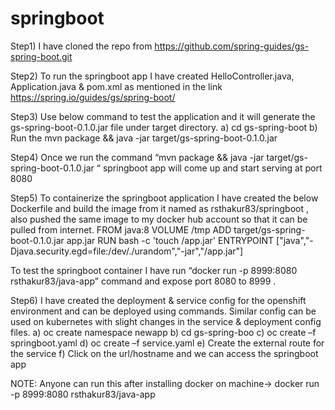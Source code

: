# springboot


Step1) I have cloned the repo from https://github.com/spring-guides/gs-spring-boot.git 



Step2) To run  the springboot app I have created HelloController.java, Application.java & pom.xml as mentioned in the link https://spring.io/guides/gs/spring-boot/ 



Step3) Use below command to test the application and it will generate the gs-spring-boot-0.1.0.jar file under target directory.
a) cd gs-spring-boot
b) Run the mvn package && java -jar target/gs-spring-boot-0.1.0.jar

Step4)  Once we run the command “mvn package && java -jar target/gs-spring-boot-0.1.0.jar “ springboot app will come up and start serving at port 8080

 


Step5) To containerize  the springboot application I have created the below Dockerfile and build the image from it named as rsthakur83/springboot , also pushed the same image to my docker hub account so that it can be pulled from internet.
FROM java:8
VOLUME /tmp
ADD target/gs-spring-boot-0.1.0.jar app.jar
RUN bash -c 'touch /app.jar'
ENTRYPOINT ["java","-Djava.security.egd=file:/dev/./urandom","-jar","/app.jar"]

To test the springboot container I have run “docker run -p 8999:8080 rsthakur83/java-app” command and expose port 8080 to 8999 .

 

 

Step6) I have created the deployment & service config for the openshift environment and can be deployed using commands. Similar config can be used on kubernetes with slight changes in the service & deployment config files.
a)	oc create namespace newapp
b)	cd gs-spring-boo
c)	oc  create –f   springboot.yaml
d)	oc create –f service.yaml
e)	Create the external route for the service 
f)	Click on the url/hostname and we can access the springboot app
 

 
NOTE:  Anyone can run this after installing docker on machine-> docker run -p 8999:8080 rsthakur83/java-app 

